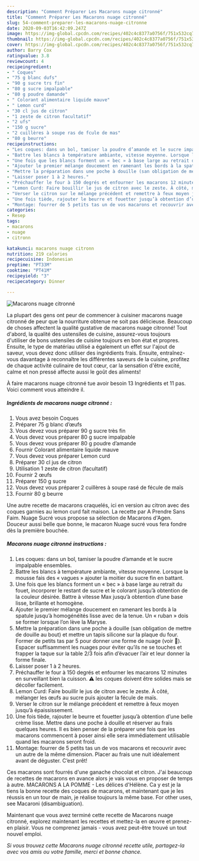 ```yaml
---
description: "Comment Préparer Les Macarons nuage citronné"
title: "Comment Préparer Les Macarons nuage citronné"
slug: 54-comment-preparer-les-macarons-nuage-citronne
date: 2020-09-03T16:42:09.247Z
image: https://img-global.cpcdn.com/recipes/402c4c8377a0756f/751x532cq70/macarons-nuage-citronne-photo-principale-de-la-recette.jpg
thumbnail: https://img-global.cpcdn.com/recipes/402c4c8377a0756f/751x532cq70/macarons-nuage-citronne-photo-principale-de-la-recette.jpg
cover: https://img-global.cpcdn.com/recipes/402c4c8377a0756f/751x532cq70/macarons-nuage-citronne-photo-principale-de-la-recette.jpg
author: Barry Cox
ratingvalue: 3.8
reviewcount: 4
recipeingredient:
- " Coques"
- "75 g blanc dufs"
- "90 g sucre trs fin"
- "80 g sucre impalpable"
- "80 g poudre damande"
- " Colorant alimentaire liquide mauve"
- " Lemon curd"
- "30 cl jus de citron"
- "1 zeste de citron facultatif"
- "2 ufs"
- "150 g sucre"
- "2 cuillères à soupe ras de fcule de mas"
- "80 g beurre"
recipeinstructions:
- "Les coques: dans un bol, tamiser la poudre d’amande et le sucre impalpable ensembles."
- "Battre les blancs à température ambiante, vitesse moyenne. Lorsque la mousse fais des « vagues » ajouter la moitier du sucre fin en battant."
- "Une fois que les blancs forment un « bec » à base large au retrait du fouet, incorporer le restant de sucre et le colorant jusqu’à obtention de la couleur désirée. Battre à vitesse Max jusqu’à obtention d’une base lisse, brillante et homogène."
- "Ajouter le premier mélange doucement en ramenant les bords à la spatule jusqu’à homogénéités lisse avec de la tenue. Un « ruban » dois se former lorsque l’on lève la Maryse."
- "Mettre la préparation dans une poche à douille (san obligation de mettre de douille au bout) et mettre un tapis silicone sur la plaque du four. Former de petits tas par 5 pour donner une forme de nuage (voir 📸). Espacer suffisamment les nuages pour éviter qu’ils ne se touches et frapper la taque sur la table 2/3 fois afin d’évacuer l’air et leur donner la forme finale."
- "Laisser poser 1 à 2 heures."
- "Préchauffer le four à 150 degrés et enfourner les macarons 12 minutes en surveillant bien la cuisson. ⚠️ les coques doivent être solides mais se décoller facilement."
- "Lemon Curd: Faire bouillir le jus de citron avec le zeste. À côté, mélanger les œufs au sucre puis ajouter la fécule de maïs."
- "Verser le citron sur le mélange précédent et remettre à feux moyen jusqu’à épaississement."
- "Une fois tiède, rajouter le beurre et fouetter jusqu’à obtention d’une belle crème lisse. Mettre dans une poche à douille et réserver au frais quelques heures. Il es bien penser de la préparer une fois que les macarons commencent à poser ainsi elle sera immédiatement utilisable quand les macarons seront froid."
- "Montage: fourrer de 5 petits tas un de vos macarons et recouvrir avec un autre de la même dimension. Placer au frais une nuit idéalement avant de déguster. C’est prêt!"
categories:
- Resep
tags:
- macarons
- nuage
- citronn

katakunci: macarons nuage citronn 
nutrition: 219 calories
recipecuisine: Indonesian
preptime: "PT33M"
cooktime: "PT41M"
recipeyield: "3"
recipecategory: Dinner

---
```



![Macarons nuage citronné](https://img-global.cpcdn.com/recipes/402c4c8377a0756f/751x532cq70/macarons-nuage-citronne-photo-principale-de-la-recette.jpg)

La plupart des gens ont peur de commencer à cuisiner macarons nuage citronné de peur que la nourriture obtenue ne soit pas délicieuse. Beaucoup de choses affectent la qualité gustative de macarons nuage citronné! Tout d'abord, la qualité des ustensiles de cuisine, assurez-vous toujours d'utiliser de bons ustensiles de cuisine toujours en bon état et propres. Ensuite, le type de matériau utilisé a également un effet sur l'ajout de saveur, vous devez donc utiliser des ingrédients frais. Ensuite, entraînez-vous davantage à reconnaître les différentes saveurs de la cuisine, profitez de chaque activité culinaire de tout cœur, car la sensation d'être excité, calme et non pressé affecte aussi le goût des aliments!

<!--inarticleads1-->

À faire macarons nuage citronné tue avoir besoin 13 Ingrédients et 11 pas. Voici comment vous atteindre il.

##### Ingrédients de macarons nuage citronné :

1. Vous avez besoin  Coques
1. Préparer 75 g blanc d’œufs
1. Vous devez vous préparer 90 g sucre très fin
1. Vous devez vous préparer 80 g sucre impalpable
1. Vous devez vous préparer 80 g poudre d’amande
1. Fournir  Colorant alimentaire liquide mauve
1. Vous devez vous préparer  Lemon curd
1. Préparer 30 cl jus de citron
1. Utilisation 1 zeste de citron (facultatif)
1. Fournir 2 œufs
1. Préparer 150 g sucre
1. Vous devez vous préparer 2 cuillères à soupe rasé de fécule de maïs
1. Fournir 80 g beurre


Une autre recette de macarons craquelés, ici en version au citron avec des coques garnies au lemon curd fait maison. La recette par A Prendre Sans Faim. Nuage Sucré vous propose sa sélection de Macarons d&#39;Agen. Douceur aussi belle que bonne, le macaron Nuage sucré vous fera fondre dès la première bouchée. 

<!--inarticleads2-->

##### Macarons nuage citronné instructions :

1. Les coques: dans un bol, tamiser la poudre d’amande et le sucre impalpable ensembles.
1. Battre les blancs à température ambiante, vitesse moyenne. Lorsque la mousse fais des « vagues » ajouter la moitier du sucre fin en battant.
1. Une fois que les blancs forment un « bec » à base large au retrait du fouet, incorporer le restant de sucre et le colorant jusqu’à obtention de la couleur désirée. Battre à vitesse Max jusqu’à obtention d’une base lisse, brillante et homogène.
1. Ajouter le premier mélange doucement en ramenant les bords à la spatule jusqu’à homogénéités lisse avec de la tenue. Un « ruban » dois se former lorsque l’on lève la Maryse.
1. Mettre la préparation dans une poche à douille (san obligation de mettre de douille au bout) et mettre un tapis silicone sur la plaque du four. Former de petits tas par 5 pour donner une forme de nuage (voir 📸). Espacer suffisamment les nuages pour éviter qu’ils ne se touches et frapper la taque sur la table 2/3 fois afin d’évacuer l’air et leur donner la forme finale.
1. Laisser poser 1 à 2 heures.
1. Préchauffer le four à 150 degrés et enfourner les macarons 12 minutes en surveillant bien la cuisson. ⚠️ les coques doivent être solides mais se décoller facilement.
1. Lemon Curd: Faire bouillir le jus de citron avec le zeste. À côté, mélanger les œufs au sucre puis ajouter la fécule de maïs.
1. Verser le citron sur le mélange précédent et remettre à feux moyen jusqu’à épaississement.
1. Une fois tiède, rajouter le beurre et fouetter jusqu’à obtention d’une belle crème lisse. Mettre dans une poche à douille et réserver au frais quelques heures. Il es bien penser de la préparer une fois que les macarons commencent à poser ainsi elle sera immédiatement utilisable quand les macarons seront froid.
1. Montage: fourrer de 5 petits tas un de vos macarons et recouvrir avec un autre de la même dimension. Placer au frais une nuit idéalement avant de déguster. C’est prêt!


Ces macarons sont fourrés d&#39;une ganache chocolat et citron. J&#39;ai beaucoup de recettes de macarons en avance alors je vais vous en proposer de temps à autre. MACARONS A LA POMME - Les délices d&#39;Hélène. Ca y est je la tiens la bonne recette des coques de macarons, et maintenant que je les réussis en un tour de main, je réalise toujours la même base. For other uses, see Macaroni (disambiguation). 

<!--inarticleads1-->

<p>
Maintenant que vous avez terminé cette recette de Macarons nuage citronné, explorez maintenant les recettes et mettez-la en œuvre et prenez-en plaisir. Vous ne comprenez jamais - vous avez peut-être trouvé un tout nouvel emploi.
</p>

<p>
<i>Si vous trouvez cette Macarons nuage citronné recette utile, partagez-la avec vos amis ou votre famille, merci et bonne chance.</i>
</p>
